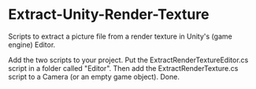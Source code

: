 # Extract-Unity-Render-Texture
Scripts to extract a picture file from a render texture in Unity's (game engine) Editor.

Add the two scripts to your project.
Put the ExtractRenderTextureEditor.cs script in a folder called "Editor".
Then add the ExtractRenderTexture.cs script to a Camera (or an empty game object).
Done.
